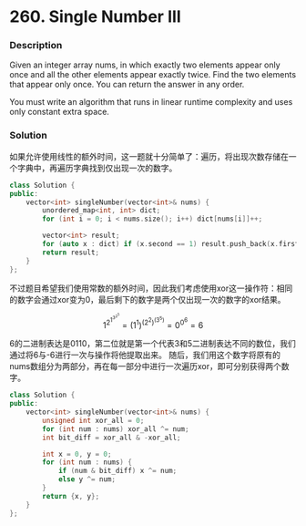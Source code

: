 # 260. Single Number III

### Description

Given an integer array nums, in which exactly two elements appear only once and all the other elements appear exactly twice. Find the two elements that appear only once. You can return the answer in any order.

You must write an algorithm that runs in linear runtime complexity and uses only constant extra space.

### Solution

如果允许使用线性的额外时间，这一题就十分简单了：遍历，将出现次数存储在一个字典中，再遍历字典找到仅出现一次的数字。

```c++
class Solution {
public:
    vector<int> singleNumber(vector<int>& nums) {
        unordered_map<int, int> dict;
        for (int i = 0; i < nums.size(); i++) dict[nums[i]]++;

        vector<int> result;
        for (auto x : dict) if (x.second == 1) result.push_back(x.first);
        return result;
    }
};
```

不过题目希望我们使用常数的额外时间，因此我们考虑使用xor这一操作符：相同的数字会通过xor变为0，最后剩下的数字是两个仅出现一次的数字的xor结果。

$$
1 ^ 2 ^ 1 ^ 3 ^ 2 ^ 5 = (1 ^ 1) ^ (2 ^ 2) ^ (3 ^ 5) = 0 ^ 0 ^ 6 = 6
$$

6的二进制表达是0110，第二位就是第一个代表3和5二进制表达不同的数位，我们通过将6与-6进行一次与操作将他提取出来。
随后，我们用这个数字将原有的nums数组分为两部分，再在每一部分中进行一次遍历xor，即可分别获得两个数字。

```c++
class Solution {
public:
    vector<int> singleNumber(vector<int>& nums) {
        unsigned int xor_all = 0;
        for (int num : nums) xor_all ^= num;
        int bit_diff = xor_all & -xor_all;

        int x = 0, y = 0;
        for (int num : nums) {
            if (num & bit_diff) x ^= num;
            else y ^= num;
        }
        return {x, y};
    }
};
```
